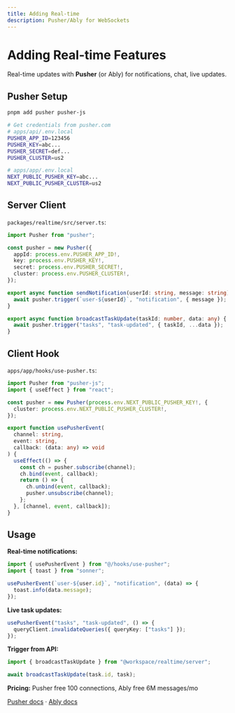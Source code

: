 ```yaml
---
title: Adding Real-time
description: Pusher/Ably for WebSockets
---
```


# Adding Real-time Features

Real-time updates with **Pusher** (or Ably) for notifications, chat, live updates.

## Pusher Setup

```bash
pnpm add pusher pusher-js

# Get credentials from pusher.com
# apps/api/.env.local
PUSHER_APP_ID=123456
PUSHER_KEY=abc...
PUSHER_SECRET=def...
PUSHER_CLUSTER=us2

# apps/app/.env.local
NEXT_PUBLIC_PUSHER_KEY=abc...
NEXT_PUBLIC_PUSHER_CLUSTER=us2
```

## Server Client

`packages/realtime/src/server.ts`:

```typescript
import Pusher from "pusher";

const pusher = new Pusher({
  appId: process.env.PUSHER_APP_ID!,
  key: process.env.PUSHER_KEY!,
  secret: process.env.PUSHER_SECRET!,
  cluster: process.env.PUSHER_CLUSTER!,
});

export async function sendNotification(userId: string, message: string) {
  await pusher.trigger(`user-${userId}`, "notification", { message });
}

export async function broadcastTaskUpdate(taskId: number, data: any) {
  await pusher.trigger("tasks", "task-updated", { taskId, ...data });
}
```

## Client Hook

`apps/app/hooks/use-pusher.ts`:

```typescript
import Pusher from "pusher-js";
import { useEffect } from "react";

const pusher = new Pusher(process.env.NEXT_PUBLIC_PUSHER_KEY!, {
  cluster: process.env.NEXT_PUBLIC_PUSHER_CLUSTER!,
});

export function usePusherEvent(
  channel: string,
  event: string,
  callback: (data: any) => void
) {
  useEffect(() => {
    const ch = pusher.subscribe(channel);
    ch.bind(event, callback);
    return () => {
      ch.unbind(event, callback);
      pusher.unsubscribe(channel);
    };
  }, [channel, event, callback]);
}
```

## Usage

**Real-time notifications:**

```typescript
import { usePusherEvent } from "@/hooks/use-pusher";
import { toast } from "sonner";

usePusherEvent(`user-${user.id}`, "notification", (data) => {
  toast.info(data.message);
});
```

**Live task updates:**

```typescript
usePusherEvent("tasks", "task-updated", () => {
  queryClient.invalidateQueries({ queryKey: ["tasks"] });
});
```

**Trigger from API:**

```typescript
import { broadcastTaskUpdate } from "@workspace/realtime/server";

await broadcastTaskUpdate(task.id, task);
```

**Pricing:** Pusher free 100 connections, Ably free 6M messages/mo

[Pusher docs](https://pusher.com/docs) · [Ably docs](https://ably.com/docs)
